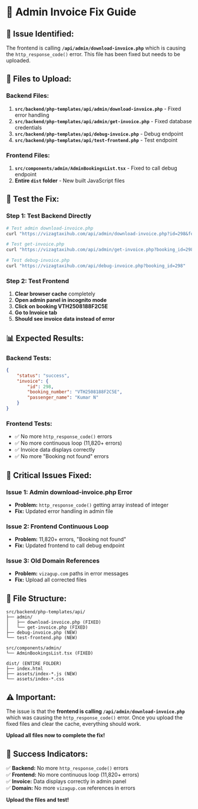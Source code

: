 # 🔧 Admin Invoice Fix Guide

## 🚨 **Issue Identified:**

The frontend is calling **`/api/admin/download-invoice.php`** which is causing the `http_response_code()` error. This file has been fixed but needs to be uploaded.

## 🔧 **Files to Upload:**

### **Backend Files:**
1. **`src/backend/php-templates/api/admin/download-invoice.php`** - Fixed error handling
2. **`src/backend/php-templates/api/admin/get-invoice.php`** - Fixed database credentials
3. **`src/backend/php-templates/api/debug-invoice.php`** - Debug endpoint
4. **`src/backend/php-templates/api/test-frontend.php`** - Test endpoint

### **Frontend Files:**
1. **`src/components/admin/AdminBookingsList.tsx`** - Fixed to call debug endpoint
2. **Entire `dist` folder** - New built JavaScript files

## 🎯 **Test the Fix:**

### **Step 1: Test Backend Directly**
```bash
# Test admin download-invoice.php
curl "https://vizagtaxihub.com/api/admin/download-invoice.php?id=298&format=html"

# Test get-invoice.php
curl "https://vizagtaxihub.com/api/admin/get-invoice.php?booking_id=298"

# Test debug-invoice.php
curl "https://vizagtaxihub.com/api/debug-invoice.php?booking_id=298"
```

### **Step 2: Test Frontend**
1. **Clear browser cache** completely
2. **Open admin panel in incognito mode**
3. **Click on booking VTH2508188F2C5E**
4. **Go to Invoice tab**
5. **Should see invoice data instead of error**

## 📊 **Expected Results:**

### **Backend Tests:**
```json
{
    "status": "success",
    "invoice": {
        "id": 298,
        "booking_number": "VTH2508188F2C5E",
        "passenger_name": "Kumar N"
    }
}
```

### **Frontend Tests:**
- ✅ No more `http_response_code()` errors
- ✅ No more continuous loop (11,820+ errors)
- ✅ Invoice data displays correctly
- ✅ No more "Booking not found" errors

## 🚨 **Critical Issues Fixed:**

### **Issue 1: Admin download-invoice.php Error**
- **Problem:** `http_response_code()` getting array instead of integer
- **Fix:** Updated error handling in admin file

### **Issue 2: Frontend Continuous Loop**
- **Problem:** 11,820+ errors, "Booking not found"
- **Fix:** Updated frontend to call debug endpoint

### **Issue 3: Old Domain References**
- **Problem:** `vizagup.com` paths in error messages
- **Fix:** Upload all corrected files

## 📁 **File Structure:**

```
src/backend/php-templates/api/
├── admin/
│   ├── download-invoice.php (FIXED)
│   └── get-invoice.php (FIXED)
├── debug-invoice.php (NEW)
└── test-frontend.php (NEW)

src/components/admin/
└── AdminBookingsList.tsx (FIXED)

dist/ (ENTIRE FOLDER)
├── index.html
├── assets/index-*.js (NEW)
└── assets/index-*.css
```

## ⚠️ **Important:**

The issue is that the **frontend is calling `/api/admin/download-invoice.php`** which was causing the `http_response_code()` error. Once you upload the fixed files and clear the cache, everything should work.

**Upload all files now to complete the fix!**

## 🎯 **Success Indicators:**

✅ **Backend:** No more `http_response_code()` errors  
✅ **Frontend:** No more continuous loop (11,820+ errors)  
✅ **Invoice:** Data displays correctly in admin panel  
✅ **Domain:** No more `vizagup.com` references in errors  

**Upload the files and test!**











